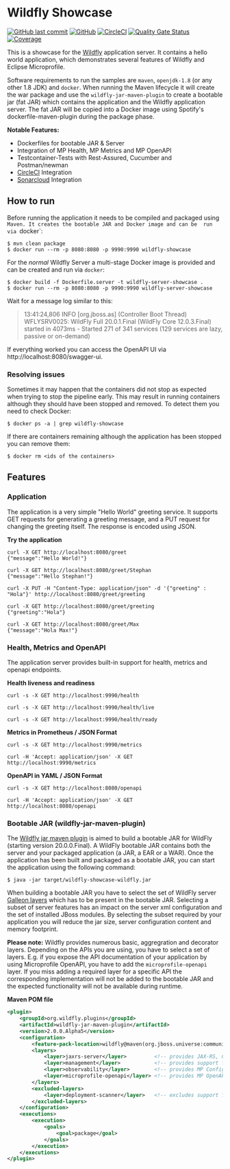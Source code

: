 # Wildfly Showcase

[![GitHub last commit](https://img.shields.io/github/last-commit/stephan-mueller/wildfly-showcase)](https://github.com/stephan-mueller/wildfly-showcase/commits) 
[![GitHub](https://img.shields.io/github/license/stephan-mueller/wildfly-showcase)](https://github.com/stephan-mueller/wildfly-showcase/blob/master/LICENSE)
[![CircleCI](https://circleci.com/gh/stephan-mueller/wildfly-showcase.svg?style=shield)](https://app.circleci.com/pipelines/github/stephan-mueller/wildfly-showcase)
[![Quality Gate Status](https://sonarcloud.io/api/project_badges/measure?project=stephan-mueller_wildfly-showcase&metric=alert_status)](https://sonarcloud.io/dashboard?id=stephan-mueller_wildfly-showcase)
[![Coverage](https://sonarcloud.io/api/project_badges/measure?project=stephan-mueller_wildfly-showcase&metric=coverage)](https://sonarcloud.io/dashboard?id=stephan-mueller_wildfly-showcase)

This is a showcase for the [Wildfly](https://wildfly.org) application server. It contains a hello world application, 
which demonstrates several features of Wildfly and Eclipse Microprofile.

Software requirements to run the samples are `maven`, `openjdk-1.8` (or any other 1.8 JDK) and `docker`. 
When running the Maven lifecycle it will create the war package and use the `wildfly-jar-maven-plugin` to create a bootable jar (fat JAR) 
which contains the application and the Wildfly application server. 
The fat JAR will be copied into a Docker image using Spotify's dockerfile-maven-plugin during the package phase.

**Notable Features:**
* Dockerfiles for bootable JAR & Server
* Integration of MP Health, MP Metrics and MP OpenAPI
* Testcontainer-Tests with Rest-Assured, Cucumber and Postman/newman
* [CircleCI](https://circleci.com) Integration
* [Sonarcloud](https://sonarcloud.io) Integration


## How to run

Before running the application it needs to be compiled and packaged using `Maven. It creates the bootable JAR and Docker image and can be 
run via `docker`:

```shell script
$ mvn clean package
$ docker run --rm -p 8080:8080 -p 9990:9990 wildfly-showcase
```

For the _normal_ Wildfly Server a multi-stage Docker image is provided and can be created and run via `docker`:    
```shell script
$ docker build -f Dockerfile.server -t wildfly-server-showcase .
$ docker run --rm -p 8080:8080 -p 9990:9990 wildfly-server-showcase
```

Wait for a message log similar to this:

> 13:41:24,806 INFO  [org.jboss.as] (Controller Boot Thread) WFLYSRV0025: WildFly Full 20.0.1.Final (WildFly Core 12.0.3.Final) started in 4073ms - Started 271 of 341 services (129 services are lazy, passive or on-demand)

If everything worked you can access the OpenAPI UI via http://localhost:8080/swagger-ui.

### Resolving issues

Sometimes it may happen that the containers did not stop as expected when trying to stop the pipeline early. This may
result in running containers although they should have been stopped and removed. To detect them you need to check
Docker:

```shell script
$ docker ps -a | grep wildfly-showcase
```

If there are containers remaining although the application has been stopped you can remove them:

```shell script
$ docker rm <ids of the containers>
```


## Features

### Application 

The application is a very simple "Hello World" greeting service. It supports GET requests for generating a greeting message, and a PUT 
request for changing the greeting itself. The response is encoded using JSON.

**Try the application**
```shell script
curl -X GET http://localhost:8080/greet
{"message":"Hello World!"}

curl -X GET http://localhost:8080/greet/Stephan
{"message":"Hello Stephan!"}

curl -X PUT -H "Content-Type: application/json" -d '{"greeting" : "Hola"}' http://localhost:8080/greet/greeting

curl -X GET http://localhost:8080/greet/greeting
{"greeting":"Hola"}

curl -X GET http://localhost:8080/greet/Max
{"message":"Hola Max!"}
```

### Health, Metrics and OpenAPI

The application server provides built-in support for health, metrics and openapi endpoints.

**Health liveness and readiness**
```shell script
curl -s -X GET http://localhost:9990/health

curl -s -X GET http://localhost:9990/health/live

curl -s -X GET http://localhost:9990/health/ready
```

**Metrics in Prometheus / JSON Format**
```shell script
curl -s -X GET http://localhost:9990/metrics

curl -H 'Accept: application/json' -X GET http://localhost:9990/metrics
```

**OpenAPI in YAML / JSON Format**
```shell script
curl -s -X GET http://localhost:8080/openapi

curl -H 'Accept: application/json' -X GET http://localhost:8080/openapi
```

### Bootable JAR (wildfly-jar-maven-plugin)

The [Wildfly jar maven plugin](https://github.com/wildfly-extras/wildfly-jar-maven-plugin/releases/download/2.0.0.Alpha5/index.html) is 
aimed to build a bootable JAR for WildFly (starting version 20.0.0.Final). A WildFly bootable JAR contains both the server and your 
packaged application (a JAR, a EAR or a WAR). Once the application has been built and packaged as a bootable JAR, you can start the 
application using the following command:

```shell script
$ java -jar target/wildfly-showcase-wildfly.jar
```

When building a bootable JAR you have to select the set of WildFly server 
[Galleon layers](https://docs.wildfly.org/20/Admin_Guide.html#defined-galleon-layers) which has to be present in the bootable JAR. 
Selecting a subset of server features has an impact on the server xml configuration and the set of installed JBoss modules. 
By selecting the subset required by your application you will reduce the jar size, server configuration content and memory footprint.

**Please note:** Wildfly provides numerous basic, aggregration and decorator layers. Depending on the APIs you are using, you have to 
select a set of layers. E.g. if you expose the API documentation of your application by using Microprofile OpenAPI, you have to add the 
`microprofile-openapi` layer. If you miss adding a required layer for a specific API the corresponding implementation will not be added to 
the bootable JAR and the expected functionality will not be available during runtime.

**Maven POM file**
```xml
<plugin>
    <groupId>org.wildfly.plugins</groupId>
    <artifactId>wildfly-jar-maven-plugin</artifactId>
    <version>2.0.0.Alpha5</version>
    <configuration>
        <feature-pack-location>wildfly@maven(org.jboss.universe:community-universe)#20.0.1.Final</feature-pack-location>
        <layers>
            <layer>jaxrs-server</layer>         <!-- provides JAX-RS, CDI, Bean-Validation and JPA layers        -->
            <layer>management</layer>           <!-- provides support for remote access to management interfaces -->
            <layer>observability</layer>        <!-- provides MP Config, MP Health and MP Metrics layer          -->
            <layer>microprofile-openapi</layer> <!-- provides MP OpenAPI layer                                   -->
        </layers>
        <excluded-layers>
            <layer>deployment-scanner</layer>   <!-- excludes support for deployment directory scanning          -->
        </excluded-layers>
    </configuration>
    <executions>
        <execution>
            <goals>
                <goal>package</goal>
            </goals>
        </execution>
    </executions>
</plugin>
```